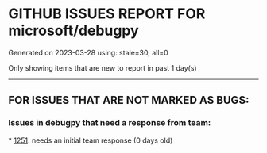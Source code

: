
# GITHUB ISSUES REPORT FOR microsoft/debugpy


Generated on 2023-03-28 using: stale=30, all=0


Only showing items that are new to report in past 1 day(s)


---

## FOR ISSUES THAT ARE NOT MARKED AS BUGS:


### Issues in debugpy that need a response from team:


\* [1251](https://github.com/microsoft/debugpy/issues/1251 "Python 3.11 reports frozen modules warning despite passing during startup"): needs an initial team response (0 days old)

